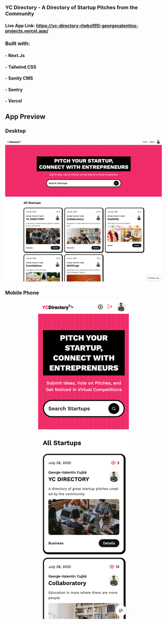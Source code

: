 ### YC Directory - A Directory of Startup Pitches from the Community

#### Live App Link: https://yc-directory-rlwkxflf0-georgevalentins-projects.vercel.app/

### Built with:

#### - Next.Js

#### - Tailwind.CSS

#### - Sanity CMS

#### - Sentry

#### - Vercel

## App Preview

### Desktop

<p align="center">
    <img
        src="./preview/desktop_preview.png"
        alt="Website Desktop Preview"
    >
</p>

### Mobile Phone

<p align="center">
    <img
        src="./preview/mobile_preview.png"
        alt="Mobile Desktop Preview"
    >
</p>
